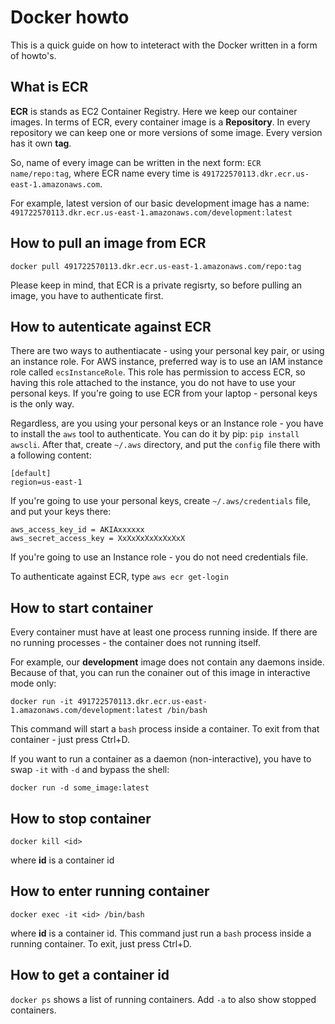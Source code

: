 # Docker howto
This is a quick guide on how to inteteract with the Docker written in a form of howto's.

## What is ECR
**ECR** is stands as EC2 Container Registry. Here we keep our container images. In terms of ECR, every container image is a **Repository**. In every repository we can keep one or more versions of some image. Every version has it own **tag**.

So, name of every image can be written in the next form: `ECR name/repo:tag`, where ECR name every time is `491722570113.dkr.ecr.us-east-1.amazonaws.com`.

For example, latest version of our basic development image has a name: `491722570113.dkr.ecr.us-east-1.amazonaws.com/development:latest`

## How to pull an image from ECR
`docker pull 491722570113.dkr.ecr.us-east-1.amazonaws.com/repo:tag`

Please keep in mind, that ECR is a private regisrty, so before pulling an image, you have to authenticate first. 

## How to autenticate against ECR
There are two ways to authentiacate - using your personal key pair, or using an instance role. For AWS instance, preferred way is to use an IAM instance role called `ecsInstanceRole`. This role has permission to access ECR, so having this role attached to the instance, you do not have to use your personal keys. If you're going to use ECR from your laptop - personal keys is the only way.

Regardless, are you using your personal keys or an Instance role - you have to install the `aws` tool to authenticate. You can do it by pip: `pip install awscli`. After that, create `~/.aws` directory, and put the `config` file there with a following content:

```
[default]
region=us-east-1
```
If you're going to use your personal keys, create `~/.aws/credentials` file, and put your keys there:

```
aws_access_key_id = AKIAxxxxxx
aws_secret_access_key = XxXxXxXxXxXxXxX
```
If you're going to use an Instance role - you do not need credentials file.

To authenticate against ECR, type `aws ecr get-login`
## How to start container
Every container must have at least one process running inside. If there are no running processes - the container does not running itself. 

For example, our **development** image does not contain any daemons inside. Because of that, you can run the conainer out of this image in interactive mode only:

`docker run -it 491722570113.dkr.ecr.us-east-1.amazonaws.com/development:latest /bin/bash`

This command will start a `bash` process inside a container. To exit from that container - just press Ctrl+D.

If you want to run a container as a daemon (non-interactive), you have to swap `-it` with `-d` and bypass the shell:

`docker run -d some_image:latest`

## How to stop container

`docker kill <id>`

where **id** is a container id

## How to enter running container

`docker exec -it <id> /bin/bash`

where **id** is a container id. This command just run a `bash` process inside a running container. To exit, just press Ctrl+D.

## How to get a container id

`docker ps` shows a list of running containers. Add `-a` to also show stopped containers.